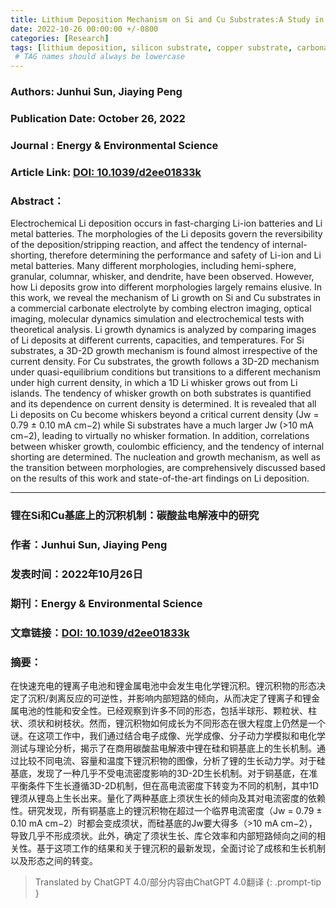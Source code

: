 ```yaml
---
title: Lithium Deposition Mechanism on Si and Cu Substrates:A Study in Carbonate Electrolyte
date: 2022-10-26 00:00:00 +/-0800
categories: [Research]
tags: [lithium deposition, silicon substrate, copper substrate, carbonate electrolyte]    
 # TAG names should always be lowercase
---
```


### Authors: **Junhui Sun, Jiaying Peng**  

### Publication Date: **October 26, 2022**  

### Journal : **Energy & Environmental Science**  

### Article Link: [DOI: 10.1039/d2ee01833k](https://doi.org/10.1039/d2ee01833k)

### Abstract：

Electrochemical Li deposition occurs in fast-charging Li-ion batteries and Li metal batteries. The morphologies of the Li deposits govern the reversibility of the deposition/stripping reaction, and affect the tendency of internal-shorting, therefore determining the performance and safety of Li-ion and Li metal batteries. Many different morphologies, including hemi-sphere, granular, columnar, whisker, and dendrite, have been observed. However, how Li deposits grow into different morphologies largely remains elusive. In this work, we reveal the mechanism of Li growth on Si and Cu substrates in a commercial carbonate electrolyte by combing electron imaging, optical imaging, molecular dynamics simulation and electrochemical tests with theoretical analysis. Li growth dynamics is analyzed by comparing images of Li deposits at different currents, capacities, and temperatures. For Si substrates, a 3D-2D growth mechanism is found almost irrespective of the current density. For Cu substrates, the growth follows a 3D-2D mechanism under quasi-equilibrium conditions but transitions to a different mechanism under high current density, in which a 1D Li whisker grows out from Li islands. The tendency of whisker growth on both substrates is quantified and its dependence on current density is determined. It is revealed that all Li deposits on Cu become whiskers beyond a critical current density (Jw = 0.79 ± 0.10 mA cm−2) while Si substrates have a much larger Jw (>10 mA cm−2), leading to virtually no whisker formation. In addition, correlations between whisker growth, coulombic efficiency, and the tendency of internal shorting are determined. The nucleation and growth mechanism, as well as the transition between morphologies, are comprehensively discussed based on the results of this work and state-of-the-art findings on Li deposition.

***

### **锂在Si和Cu基底上的沉积机制：碳酸盐电解液中的研究**  

### 作者：**Junhui Sun, Jiaying Peng**  

### 发表时间：**2022年10月26日**  

### 期刊：**Energy & Environmental Science**  

### 文章链接：[DOI: 10.1039/d2ee01833k](https://doi.org/10.1039/d2ee01833k)

### 摘要：  

在快速充电的锂离子电池和锂金属电池中会发生电化学锂沉积。锂沉积物的形态决定了沉积/剥离反应的可逆性，并影响内部短路的倾向，从而决定了锂离子和锂金属电池的性能和安全性。已经观察到许多不同的形态，包括半球形、颗粒状、柱状、须状和树枝状。然而，锂沉积物如何成长为不同形态在很大程度上仍然是一个谜。在这项工作中，我们通过结合电子成像、光学成像、分子动力学模拟和电化学测试与理论分析，揭示了在商用碳酸盐电解液中锂在硅和铜基底上的生长机制。通过比较不同电流、容量和温度下锂沉积物的图像，分析了锂的生长动力学。对于硅基底，发现了一种几乎不受电流密度影响的3D-2D生长机制。对于铜基底，在准平衡条件下生长遵循3D-2D机制，但在高电流密度下转变为不同的机制，其中1D锂须从锂岛上生长出来。量化了两种基底上须状生长的倾向及其对电流密度的依赖性。研究发现，所有铜基底上的锂沉积物在超过一个临界电流密度（Jw = 0.79 ± 0.10 mA cm−2）时都会变成须状，而硅基底的Jw要大得多（>10 mA cm−2），导致几乎不形成须状。此外，确定了须状生长、库仑效率和内部短路倾向之间的相关性。基于这项工作的结果和关于锂沉积的最新发现，全面讨论了成核和生长机制以及形态之间的转变。

> Translated by ChatGPT 4.0/部分内容由ChatGPT 4.0翻译
{: .prompt-tip }